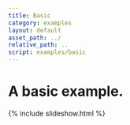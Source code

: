 ```yaml
---
title: Basic
category: examples
layout: default
asset_path: ../
relative_path: ..
script: examples/basic
---
```


# A basic example.

{% include slideshow.html %}